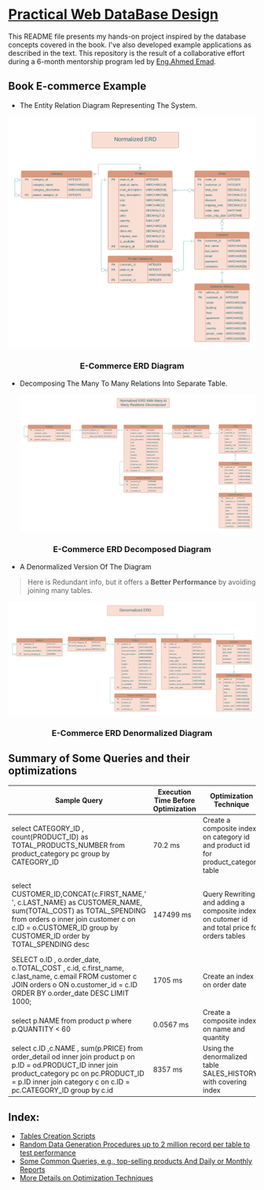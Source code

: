 # [Practical Web DataBase Design](https://link.springer.com/book/10.1007/978-1-4302-5377-8)

This README file presents my hands-on project inspired by the database concepts covered in the book.
I've also developed example applications as described in the text.
This repository is the result of a collaborative effort during a 6-month mentorship program led by [Eng.Ahmed Emad](https://www.linkedin.com/in/ahmed-emad-abdelall/).

## Book E-commerce Example
- The Entity Relation Diagram Representing The System.

<p align="center">
    <img src="ERD.png">
</p>
<h3 align="center">E-Commerce ERD Diagram</h3>

- Decomposing The Many To Many Relations Into Separate Table.

  <p align="center">
    <img src="ERD decomposing ManyToMany relations.png">
</p>
<h3 align="center">E-Commerce ERD Decomposed Diagram</h3>

- A Denormalized Version Of The Diagram 
> Here is Redundant info, but it offers a **Better Performance** by avoiding joining many tables.

  <p align="center">
    <img src="ERD denormalized.png">
</p>
<h3 align="center">E-Commerce ERD Denormalized Diagram</h3>


## Summary of Some Queries and their optimizations

| Sample Query | Execution Time Before Optimization | Optimization Technique | Rewritten Query | Execution Time After Optimization |
|--------------|------------------------------------|------------------------|-----------------|-----------------------------------|
| select CATEGORY_ID , count(PRODUCT_ID) as TOTAL_PRODUCTS_NUMBER from product_category pc group by CATEGORY_ID | 70.2 ms | Create a composite index on category id and product id for product_category table | - | 0.3 ms |
| select CUSTOMER_ID,CONCAT(c.FIRST_NAME,' ', c.LAST_NAME) as CUSTOMER_NAME, sum(TOTAL_COST) as TOTAL_SPENDING from orders o inner join customer c on c.ID = o.CUSTOMER_ID group by CUSTOMER_ID  order by TOTAL_SPENDING desc | 147499 ms | Query Rewriting and adding a composite index on cutomer id and total price for orders tables | select CUSTOMER_ID,CONCAT(c.FIRST_NAME,' ', c.LAST_NAME) as CUSTOMER_NAME, TOTAL_SPENDING from (select CUSTOMER_ID, sum(TOTAL_COST) as TOTAL_SPENDING from orders o group by CUSTOMER_ID order by TOTAL_SPENDING desc) o inner join customer c on c.ID = o.CUSTOMER_ID  | 2120 ms |
| SELECT o.ID , o.order_date, o.TOTAL_COST , c.id, c.first_name, c.last_name, c.email FROM customer c JOIN orders o ON o.customer_id = c.ID  ORDER BY o.order_date DESC LIMIT 1000; | 1705 ms | Create an index on order date | - | 0.378 ms |
| select p.NAME  from product p where p.QUANTITY < 60 | 0.0567 ms | Create a composite index on name and quantity | - | 0.0262 ms |
| select c.ID ,c.NAME , sum(p.PRICE) from order_detail od inner join product p on p.ID = od.PRODUCT_ID  inner join product_category pc  on pc.PRODUCT_ID = p.ID  inner join category c on c.ID = pc.CATEGORY_ID  group by c.id | 8357 ms | Using the denormalized table SALES_HISTORY with covering index | - | 5280 ms |


## Index:
- [Tables Creation Scripts](TablesDDLScripts.sql)
- [Random Data Generation Procedures up to 2 million record per table to test performance](dataGenerationProcedures)
- [Some Common Queries, e.g., top-selling products And Daily or Monthly Reports](sampleQueries)
- [More Details on Optimization Techniques](QueriesOptimizationTechniques)
